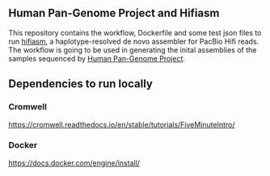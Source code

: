 ## Human Pan-Genome Project and Hifiasm 

This repository contains the workflow, Dockerfile and some test json files to run [hifiasm](https://github.com/chhylp123/hifiasm), a haplotype-resolved de novo assembler for PacBio Hifi reads. The workflow is going to be used in generating the inital assemblies of the samples sequenced by [Human Pan-Genome Project](https://humanpangenome.org/).

## Dependencies to run locally

### Cromwell
https://cromwell.readthedocs.io/en/stable/tutorials/FiveMinuteIntro/
### Docker
https://docs.docker.com/engine/install/
